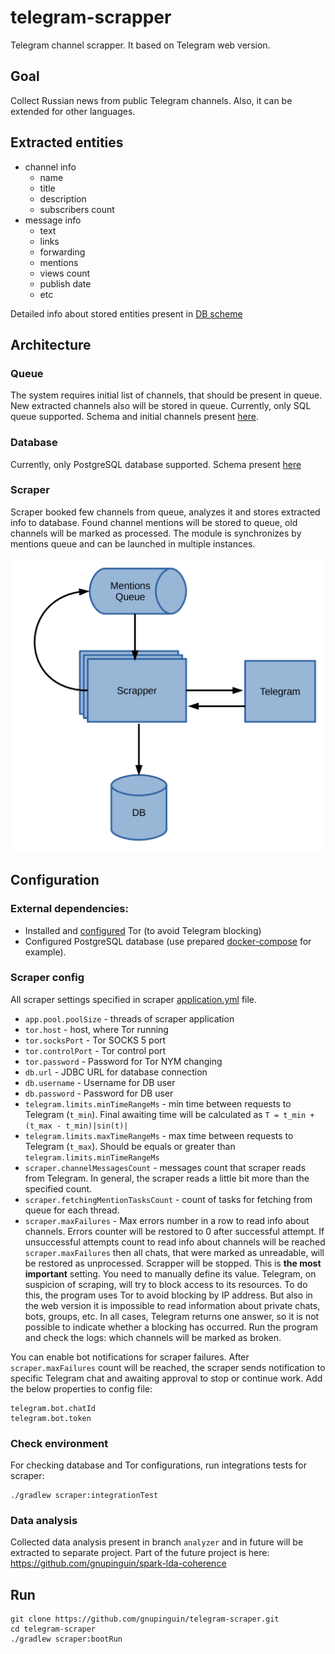 # telegram-scrapper
Telegram channel scrapper. It based on Telegram web version.

## Goal
Collect Russian news from public Telegram channels. 
Also, it can be extended for other languages. 

## Extracted entities
 - channel info
   - name
   - title
   - description
   - subscribers count  
 - message info
    - text 
    - links
    - forwarding
    - mentions
    - views count
    - publish date
    - etc

Detailed info about stored entities present in [DB scheme](persistence/src/main/resources/schema/schema.sql)

## Architecture

### Queue
The system requires initial list of channels, that should be present in queue.
New extracted channels also will be stored in queue. 
Currently, only SQL queue supported. 
Schema and initial channels present [here](persistence/src/main/resources/schema/queue-schema.sql).

### Database
Currently, only PostgreSQL database supported. 
Schema present [here](persistence/src/main/resources/docker-compose.yml)

### Scraper
Scraper booked few channels from queue, analyzes it and stores extracted info to database.
Found channel mentions will be stored to queue, old channels will be marked as processed.
The module is synchronizes by mentions queue and can be launched in multiple instances.

![image](pictures/architecture_min.png)

## Configuration

### External dependencies:
- Installed and [configured](https://stackoverflow.com/questions/1969958/how-to-change-the-tor-exit-node-programmatically-to-get-a-new-ip) Tor (to avoid Telegram blocking)
- Configured PostgreSQL database (use prepared [docker-compose](persistence/src/main/resources/docker-compose.yml) for example).

### Scraper config
All scraper settings specified in scraper [application.yml](scraper/src/main/resources/application.yml) file.
- ``app.pool.poolSize`` - threads of scraper application
- ``tor.host`` - host, where Tor running
- ``tor.socksPort`` - Tor SOCKS 5 port
- ``tor.controlPort`` - Tor control port
- ``tor.password`` - Password for Tor NYM changing
- ``db.url`` - JDBC URL for database connection
- ``db.username`` - Username for DB user
- ``db.password`` - Password for DB user
- ``telegram.limits.minTimeRangeMs`` - min time between requests to Telegram (``t_min``). Final awaiting time will be calculated as ``T = t_min + (t_max - t_min)|sin(t)|``  
- ``telegram.limits.maxTimeRangeMs`` - max time between requests to Telegram (``t_max``). Should be equals or greater than ``telegram.limits.minTimeRangeMs``
- ``scraper.channelMessagesCount`` -  messages count that scraper reads from Telegram. In general, the scraper reads a little bit more than the specified count.
- ``scraper.fetchingMentionTasksCount`` -  count of tasks for fetching from queue for each thread.
- ``scraper.maxFailures`` - Max errors number in a row to read info about channels. 
  Errors counter will be restored to 0 after successful attempt. 
  If unsuccessful attempts count to read info about channels will be reached ``scraper.maxFailures`` then all chats, that were marked as unreadable, will be restored as unprocessed.
  Scrapper will be stopped.
  This is **the most important** setting. 
  You need to manually define its value. 
  Telegram, on suspicion of scraping, will try to block access to its resources. 
  To do this, the program uses Tor to avoid blocking by IP address. 
  But also in the web version it is impossible to read information about private chats, bots, groups, etc. 
  In all cases, Telegram returns one answer, so it is not possible to indicate whether a blocking has occurred.
  Run the program and check the logs: which channels will be marked as broken.


You can enable bot notifications for scraper failures. 
After ``scraper.maxFailures`` count will be reached, the scraper sends notification to specific Telegram chat and awaiting approval to stop or continue work.
Add the below properties to config file:

``` 
telegram.bot.chatId
telegram.bot.token
```

### Check environment
For checking database and Tor configurations, run integrations tests for scraper:

```
./gradlew scraper:integrationTest
```

### Data analysis

Collected data analysis present in branch ```analyzer``` and in future will be extracted to separate project.
Part of the future project is here: https://github.com/gnupinguin/spark-lda-coherence

## Run
```
git clone https://github.com/gnupinguin/telegram-scraper.git
cd telegram-scraper
./gradlew scraper:bootRun
```

